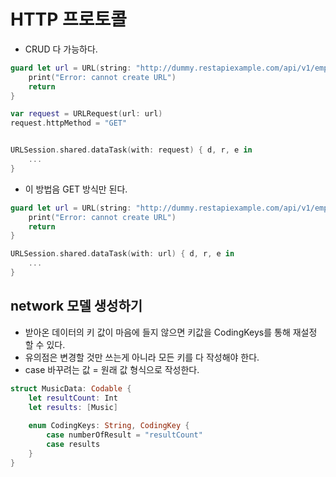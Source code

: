 # HTTP 프로토콜
- CRUD 다 가능하다.
```swift
guard let url = URL(string: "http://dummy.restapiexample.com/api/v1/employees") else {
	print("Error: cannot create URL")
	return																		
}

var request = URLRequest(url: url)
request.httpMethod = "GET"


URLSession.shared.dataTask(with: request) { d, r, e in
	...									  
}
```

- 이 방법음 GET 방식만 된다.
```swift
guard let url = URL(string: "http://dummy.restapiexample.com/api/v1/employees") else {
	print("Error: cannot create URL")
	return																		
}

URLSession.shared.dataTask(with: url) { d, r, e in
	...									  
}
```

## network 모델 생성하기
- 받아온 데이터의 키 값이 마음에 들지 않으면 키값을 CodingKeys를 통해 재설정 할 수 있다.
- 유의점은 변경할 것만 쓰는게 아니라 모든 키를 다 작성해야 한다.
- case 바꾸려는 값 = 원래 값 형식으로 작성한다.
```swift
struct MusicData: Codable {
    let resultCount: Int
    let results: [Music]
    
    enum CodingKeys: String, CodingKey {
        case numberOfResult = "resultCount"
        case results
    }
}
```
